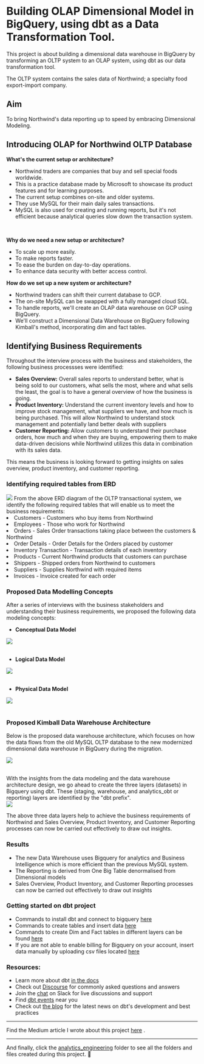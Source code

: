 # Building OLAP Dimensional Model in BigQuery, using dbt as a Data Transformation Tool.
This project is about building a dimensional data warehouse in BigQuery by transforming an OLTP system to an OLAP system, using dbt as our data transformation tool.

The OLTP system contains the sales data of Northwind; a specialty food export-import company.

## Aim
To bring Northwind's data reporting up to speed by embracing Dimensional Modeling.

## Introducing OLAP for Northwind OLTP Database
<b>What's the current setup or architecture?</b>

- Northwind traders are companies that buy and sell special foods worldwide.
- This is a practice database made by Microsoft to showcase its product features and for learning purposes.
- The current setup combines on-site and older systems.
- They use MySQL for their main daily sales transactions.
- MySQL is also used for creating and running reports, but it's not efficient because analytical queries slow down the transaction system.
<br>

<b>Why do we need a new setup or architecture?</b>

- To scale up more easily.
- To make reports faster.
- To ease the burden on day-to-day operations.
- To enhance data security with better access control.

<b>How do we set up a new system or architecture?</b>

- Northwind traders can shift their current database to GCP.
- The on-site MySQL can be swapped with a fully managed cloud SQL.
- To handle reports, we'll create an OLAP data warehouse on GCP using BigQuery.
- We'll construct a Dimensional Data Warehouse on BigQuery following Kimball's method, incorporating dim and fact tables.


## Identifying Business Requirements
Throughout the interview process with the business and stakeholders, the following business processses were identified:
- <b>Sales Overview:</b> 
Overall sales reports to understand better, what is being sold to our customers, what sells the most, where and what sells the least, the goal is to have a general overview of how the business is going.
- <b>Product Inventory: </b>
Understand the current inventory levels and how to improve stock management, what suppliers we have, and how much is being purchased. This will allow Northwind to understand stock management and potentially land better deals with suppliers
- <b>Customer Reporting: </b>
Allow customers to understand their purchase orders, how much and when they are buying, empowering them to make data-driven decisions while Northwind utilizes this data in combination with its sales data.

This means the business is looking forward to getting insights on sales overview, product inventory, and customer reporting.


### Identifying required tables from ERD
<img src="analytics_engineering/readme_images/northwind-oltp-erd.png">
From the above ERD diagram of the OLTP transactional system, we identify the following required tables that will enable us to meet the business requirements:

<br>
<li>Customers - Customers who buy items from Northwind</li>
<li>Employees - Those who work for Northwind</li>
<li>Orders - Sales Order transactions taking place between the customers & Northwind</li>
<li>Order Details - Order Details for the Orders placed by customer</li>
<li>Inventory Transaction - Transaction details of each inventory</li>
<li>Products - Current Northwind products that customers can purchase</li>
<li>Shippers - Shipped orders from Northwind to customers</li>
<li>Suppliers - Supplies Northwind with required items</li>
<li>Invoices - Invoice created for each order</li>


### Proposed Data Modelling Concepts
After a series of interviews with the business stakeholders and understanding their business requirements, we proposed the following data modeling concepts:

- <b>Conceptual Data Model</b>
<img src="analytics_engineering/readme_images/conceptual-model.png">
<br><br>

- <b>Logical Data Model</b>
<img src="analytics_engineering/readme_images/logical-model.png">
<br><br>

- <b>Physical Data Model</b>
<img src="analytics_engineering/readme_images/physical-model.png">
<br><br>

### Proposed Kimball Data Warehouse Architecture
Below is the proposed data warehouse architecture, which focuses on how the data flows from the old MySQL OLTP database to the new modernized dimensional data warehouse in BigQuery during the migration.

<img src="analytics_engineering/readme_images/data-warehouse-architecture.png">
<br><br>

With the insights from the data modeling and the data warehouse architecture design, we go ahead to create the three layers (datasets) in Bigquery using dbt. These (staging, warehouse, and analytics_obt or reporting) layers are identified by the "dbt prefix".
<br>
<img src="analytics_engineering/readme_images/bigquery-data-layers.png">

The above three data layers help to achieve the business requirements of Northwind and Sales Overview, Product Inventory, and Customer Reporting processes can now be carried out effectively to draw out insights.


### Results
- The new Data Warehouse uses Bigquery for analytics and Business Intelligence which is more efficient than the previous MySQL system.
- The Reporting is derived from One Big Table denormalised from Dimensional models
- Sales Overview, Product Inventory, and Customer Reporting processes can now be carried out effectively to draw out insights


### Getting started on dbt project
- Commands to install dbt and connect to bigquery <a href="https://github.com/Chisomnwa/Building-OLAP-Dimensional-Model-using-BigQuery-and-DBT/blob/main/analytics_engineering/sql_bash_commands/dbt_bash_setup.sh">here</a>
- Commands to create tables and insert data <a href="https://github.com/Chisomnwa/Building-OLAP-Dimensional-Model-using-BigQuery-and-DBT/tree/main/analytics_engineering/sql_bash_commands/bigquery_tables_setup">here</a>
- Commands to create Dim and Fact tables in different layers can be found <a href="https://github.com/Chisomnwa/Building-OLAP-Dimensional-Model-using-BigQuery-and-DBT/tree/main/analytics_engineering/models">here</a>
- If you are not able to enable billing for Bigquery on your account, insert data manually by uploading csv files located <a href="https://github.com/Chisomnwa/Building-OLAP-Dimensional-Model-using-BigQuery-and-DBT/tree/main/analytics_engineering/datasets">here</a>


### Resources:
- Learn more about dbt [in the docs](https://docs.getdbt.com/docs/introduction)
- Check out [Discourse](https://discourse.getdbt.com/) for commonly asked questions and answers
- Join the [chat](https://community.getdbt.com/) on Slack for live discussions and support
- Find [dbt events](https://events.getdbt.com) near you
- Check out [the blog](https://blog.getdbt.com/) for the latest news on dbt's development and best practices

***
Find the Medium article I wrote about this project [here](https://medium.com/@chisomnnamani/transforming-oltp-to-olap-dimensional-model-using-bigquery-and-dbt-bfd087293965) .

***
And finally, click the [analytics_engineering](https://github.com/Chisomnwa/Building-OLAP-Dimensional-Model-using-BigQuery-and-DBT/tree/main/analytics_engineering) folder to see all the folders and files created during this project. 🌟
